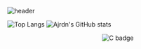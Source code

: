 ![header](https://capsule-render.vercel.app/api?type=waving&color=2fe2fa&height=300&section=header&text=Welcome%20To%20My%20GitHub!&fontSize=70&animation=twinkling&fontColor=ffffff&fontAlignY=43)

![Top Langs](https://github-readme-stats.vercel.app/api/top-langs/?username=Ajrdn&layout=compact&theme=monokai)
![Ajrdn's GitHub stats](https://github-readme-stats.vercel.app/api?username=Ajrdn&show_icons=true&theme=radical)

<div align="center">
  
  ![C badge](https://img.shields.io/badge/C-a2effd?style=flat&logo=C&logoColor=f5f103)
<div>
